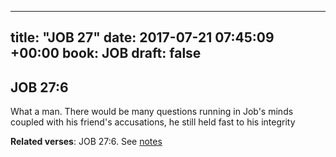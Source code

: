 
---
title: "JOB 27"
date: 2017-07-21 07:45:09 +00:00
book: JOB
draft: false
---

## JOB 27:6

What a man. There would be many questions running in Job's minds coupled with his friend's accusations, he still held fast to his integrity

**Related verses**: JOB 27:6. See [notes](https://my.bible.com/notes/2684078656636838376)

